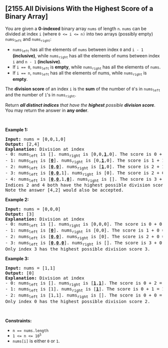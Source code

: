 ## [2155.All Divisions With the Highest Score of a Binary Array]
<p>You are given a <strong>0-indexed</strong> binary array <code>nums</code> of length <code>n</code>. <code>nums</code> can be divided at index <code>i</code> (where <code>0 &lt;= i &lt;= n)</code> into two arrays (possibly empty) <code>nums<sub>left</sub></code> and <code>nums<sub>right</sub></code>:</p>

<ul>
	<li><code>nums<sub>left</sub></code> has all the elements of <code>nums</code> between index <code>0</code> and <code>i - 1</code> <strong>(inclusive)</strong>, while <code>nums<sub>right</sub></code> has all the elements of nums between index <code>i</code> and <code>n - 1</code> <strong>(inclusive)</strong>.</li>
	<li>If <code>i == 0</code>, <code>nums<sub>left</sub></code> is <strong>empty</strong>, while <code>nums<sub>right</sub></code> has all the elements of <code>nums</code>.</li>
	<li>If <code>i == n</code>, <code>nums<sub>left</sub></code> has all the elements of nums, while <code>nums<sub>right</sub></code> is <strong>empty</strong>.</li>
</ul>

<p>The <strong>division score</strong> of an index <code>i</code> is the <strong>sum</strong> of the number of <code>0</code>&#39;s in <code>nums<sub>left</sub></code> and the number of <code>1</code>&#39;s in <code>nums<sub>right</sub></code>.</p>

<p>Return <em><strong>all distinct indices</strong> that have the <strong>highest</strong> possible <strong>division score</strong></em>. You may return the answer in <strong>any order</strong>.</p>

<p>&nbsp;</p>
<p><strong class="example">Example 1:</strong></p>

<pre>
<strong>Input:</strong> nums = [0,0,1,0]
<strong>Output:</strong> [2,4]
<strong>Explanation:</strong> Division at index
- 0: nums<sub>left</sub> is []. nums<sub>right</sub> is [0,0,<u><strong>1</strong></u>,0]. The score is 0 + 1 = 1.
- 1: nums<sub>left</sub> is [<u><strong>0</strong></u>]. nums<sub>right</sub> is [0,<u><strong>1</strong></u>,0]. The score is 1 + 1 = 2.
- 2: nums<sub>left</sub> is [<u><strong>0</strong></u>,<u><strong>0</strong></u>]. nums<sub>right</sub> is [<u><strong>1</strong></u>,0]. The score is 2 + 1 = 3.
- 3: nums<sub>left</sub> is [<u><strong>0</strong></u>,<u><strong>0</strong></u>,1]. nums<sub>right</sub> is [0]. The score is 2 + 0 = 2.
- 4: nums<sub>left</sub> is [<u><strong>0</strong></u>,<u><strong>0</strong></u>,1,<u><strong>0</strong></u>]. nums<sub>right</sub> is []. The score is 3 + 0 = 3.
Indices 2 and 4 both have the highest possible division score 3.
Note the answer [4,2] would also be accepted.</pre>

<p><strong class="example">Example 2:</strong></p>

<pre>
<strong>Input:</strong> nums = [0,0,0]
<strong>Output:</strong> [3]
<strong>Explanation:</strong> Division at index
- 0: nums<sub>left</sub> is []. nums<sub>right</sub> is [0,0,0]. The score is 0 + 0 = 0.
- 1: nums<sub>left</sub> is [<u><strong>0</strong></u>]. nums<sub>right</sub> is [0,0]. The score is 1 + 0 = 1.
- 2: nums<sub>left</sub> is [<u><strong>0</strong></u>,<u><strong>0</strong></u>]. nums<sub>right</sub> is [0]. The score is 2 + 0 = 2.
- 3: nums<sub>left</sub> is [<u><strong>0</strong></u>,<u><strong>0</strong></u>,<u><strong>0</strong></u>]. nums<sub>right</sub> is []. The score is 3 + 0 = 3.
Only index 3 has the highest possible division score 3.
</pre>

<p><strong class="example">Example 3:</strong></p>

<pre>
<strong>Input:</strong> nums = [1,1]
<strong>Output:</strong> [0]
<strong>Explanation:</strong> Division at index
- 0: nums<sub>left</sub> is []. nums<sub>right</sub> is [<u><strong>1</strong></u>,<u><strong>1</strong></u>]. The score is 0 + 2 = 2.
- 1: nums<sub>left</sub> is [1]. nums<sub>right</sub> is [<u><strong>1</strong></u>]. The score is 0 + 1 = 1.
- 2: nums<sub>left</sub> is [1,1]. nums<sub>right</sub> is []. The score is 0 + 0 = 0.
Only index 0 has the highest possible division score 2.
</pre>

<p>&nbsp;</p>
<p><strong>Constraints:</strong></p>

<ul>
	<li><code>n == nums.length</code></li>
	<li><code>1 &lt;= n &lt;= 10<sup>5</sup></code></li>
	<li><code>nums[i]</code> is either <code>0</code> or <code>1</code>.</li>
</ul>
